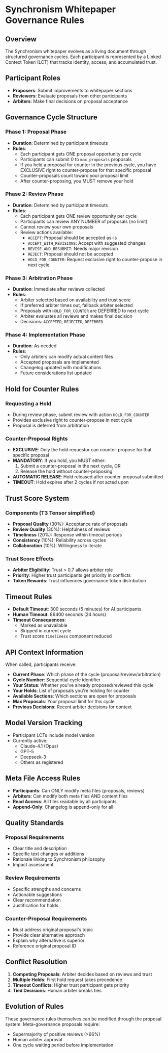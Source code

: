 # Synchronism Whitepaper Governance Rules

## Overview
The Synchronism whitepaper evolves as a living document through structured governance cycles. Each participant is represented by a Linked Context Token (LCT) that tracks identity, access, and accumulated trust.

## Participant Roles
- **Proposers**: Submit improvements to whitepaper sections
- **Reviewers**: Evaluate proposals from other participants  
- **Arbiters**: Make final decisions on proposal acceptance

## Governance Cycle Structure

### Phase 1: Proposal Phase
- **Duration**: Determined by participant timeouts
- **Rules**:
  - Each participant gets ONE proposal opportunity per cycle
  - Participants can submit 0 to `max_proposals` proposals
  - If you held a proposal for counter in the previous cycle, you have EXCLUSIVE right to counter-propose for that specific proposal
  - Counter-proposals count toward your proposal limit
  - After counter-proposing, you MUST remove your hold

### Phase 2: Review Phase  
- **Duration**: Determined by participant timeouts
- **Rules**:
  - Each participant gets ONE review opportunity per cycle
  - Participants can review ANY NUMBER of proposals (no limit)
  - Cannot review your own proposals
  - Review actions available:
    - `ACCEPT`: Proposal should be accepted as-is
    - `ACCEPT_WITH_REVISIONS`: Accept with suggested changes
    - `REVISE_AND_RESUBMIT`: Needs major revision
    - `REJECT`: Proposal should not be accepted
    - `HOLD_FOR_COUNTER`: Request exclusive right to counter-propose in next cycle

### Phase 3: Arbitration Phase
- **Duration**: Immediate after reviews collected
- **Rules**:
  - Arbiter selected based on availability and trust score
  - If preferred arbiter times out, fallback arbiter selected
  - Proposals with `HOLD_FOR_COUNTER` are DEFERRED to next cycle
  - Arbiter evaluates all reviews and makes final decision
  - Decisions: `ACCEPTED`, `REJECTED`, `DEFERRED`

### Phase 4: Implementation Phase
- **Duration**: As needed
- **Rules**:
  - Only arbiters can modify actual content files
  - Accepted proposals are implemented
  - Changelog updated with modifications
  - Future considerations list updated

## Hold for Counter Rules

### Requesting a Hold
- During review phase, submit review with action `HOLD_FOR_COUNTER`
- Provides exclusive right to counter-propose in next cycle
- Proposal is deferred from arbitration

### Counter-Proposal Rights
- **EXCLUSIVE**: Only the hold requestor can counter-propose for that specific proposal
- **MANDATORY**: If you hold, you MUST either:
  1. Submit a counter-proposal in the next cycle, OR
  2. Release the hold without counter-proposing
- **AUTOMATIC RELEASE**: Hold released after counter-proposal submitted
- **TIMEOUT**: Hold expires after 2 cycles if not acted upon

## Trust Score System

### Components (T3 Tensor simplified)
- **Proposal Quality** (30%): Acceptance rate of proposals
- **Review Quality** (30%): Helpfulness of reviews
- **Timeliness** (20%): Response within timeout periods
- **Consistency** (10%): Reliability across cycles
- **Collaboration** (10%): Willingness to iterate

### Trust Score Effects
- **Arbiter Eligibility**: Trust > 0.7 allows arbiter role
- **Priority**: Higher trust participants get priority in conflicts
- **Token Rewards**: Trust influences governance token distribution

## Timeout Rules
- **Default Timeout**: 300 seconds (5 minutes) for AI participants
- **Human Timeout**: 86400 seconds (24 hours)
- **Timeout Consequences**:
  - Marked as unavailable
  - Skipped in current cycle
  - Trust score `timeliness` component reduced

## API Context Information

When called, participants receive:
- **Current Phase**: Which phase of the cycle (proposal/review/arbitration)
- **Cycle Number**: Sequential cycle identifier
- **Your Status**: Whether you've already proposed/reviewed this cycle
- **Your Holds**: List of proposals you're holding for counter
- **Available Sections**: Which sections are open for proposals
- **Max Proposals**: Your proposal limit for this cycle
- **Previous Decisions**: Recent arbiter decisions for context

## Model Version Tracking
- Participant LCTs include model version
- Currently active:
  - Claude-4.1 (Opus)
  - GPT-5
  - Deepseek-3
  - Others as registered

## Meta File Access Rules
- **Participants**: Can ONLY modify meta files (proposals, reviews)
- **Arbiters**: Can modify both meta files AND content files
- **Read Access**: All files readable by all participants
- **Append-Only**: Changelog is append-only for all

## Quality Standards

### Proposal Requirements
- Clear title and description
- Specific text changes or additions
- Rationale linking to Synchronism philosophy
- Impact assessment

### Review Requirements  
- Specific strengths and concerns
- Actionable suggestions
- Clear recommendation
- Justification for holds

### Counter-Proposal Requirements
- Must address original proposal's topic
- Provide clear alternative approach
- Explain why alternative is superior
- Reference original proposal ID

## Conflict Resolution
1. **Competing Proposals**: Arbiter decides based on reviews and trust
2. **Multiple Holds**: First hold request takes precedence
3. **Timeout Conflicts**: Higher trust participant gets priority
4. **Tied Decisions**: Human arbiter breaks ties

## Evolution of Rules
These governance rules themselves can be modified through the proposal system. Meta-governance proposals require:
- Supermajority of positive reviews (>66%)
- Human arbiter approval
- One cycle waiting period before implementation
